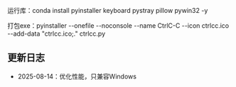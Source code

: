 
运行库：conda install pyinstaller keyboard pystray pillow pywin32 -y

打包exe：pyinstaller --onefile --noconsole --name CtrlC-C --icon ctrlcc.ico --add-data "ctrlcc.ico;." ctrlcc.py

## 更新日志
* 2025-08-14：优化性能，只兼容Windows
